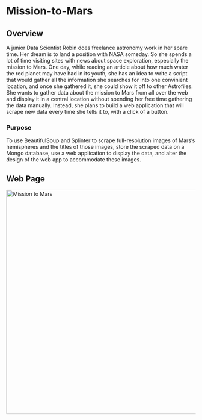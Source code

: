 # Mission-to-Mars

## Overview

A junior Data Scientist Robin does freelance astronomy work in her spare time. Her dream is to land a position with NASA someday. So she spends a lot of time visiting sites with news about space exploration, especially the mission to Mars. One day, while reading an article about how much water the red planet may have had in its youth, she has an idea to write a script that would gather all the information she searches for into one convinient location, and once she gathered it, she could show it off to other Astrofiles. She wants to gather data about the mission to Mars from all over the web and display it in a central location without spending her free time gathering the data manually. Instead, she plans to build a web application that will scrape new data every time she tells it to, with a click of a button. 

### Purpose

To use BeautifulSoup and Splinter to scrape full-resolution images of Mars’s hemispheres and the titles of those images, store the scraped data on a Mongo database, use a web application to display the data, and alter the design of the web app to accommodate these images.

## Web Page


<img width="595" alt="Mission to Mars" src="https://user-images.githubusercontent.com/95826875/156909046-c62fc84c-cd17-4468-b2ab-e42e90ac9a91.png">
